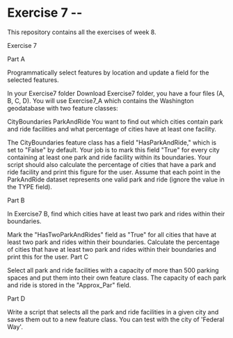 # Exercise 7 --
 This repository contains all the exercises of week 8.

Exercise 7

Part A

Programmatically select features by location and update a field for the selected features.

In your Exercise7 folder Download Exercise7 folder, you have a four files (A, B, C, D). You will use Exercise7_A which contains the Washington geodatabase with two feature classes:

CityBoundaries
ParkAndRide 
You want to find out which cities contain park and ride facilities and what percentage of cities have at least one facility.

The CityBoundaries feature class has a field "HasParkAndRide," which is set to "False" by default. Your job is to mark this field "True" for every city containing at least one park and ride facility within its boundaries.
Your script should also calculate the percentage of cities that have a park and ride facility and print this figure for the user.
Assume that each point in the ParkAndRide dataset represents one valid park and ride (ignore the value in the TYPE field).

Part B

In Exercise7 B, find which cities have at least two park and rides within their boundaries.

Mark the "HasTwoParkAndRides" field as "True" for all cities that have at least two park and rides within their boundaries.
Calculate the percentage of cities that have at least two park and rides within their boundaries and print this for the user.
Part C

Select all park and ride facilities with a capacity of more than 500 parking spaces and put them into their own feature class. The capacity of each park and ride is stored in the "Approx_Par" field.

Part D

Write a script that selects all the park and ride facilities in a given city and saves them out to a new feature class. You can test with the city of 'Federal Way'.